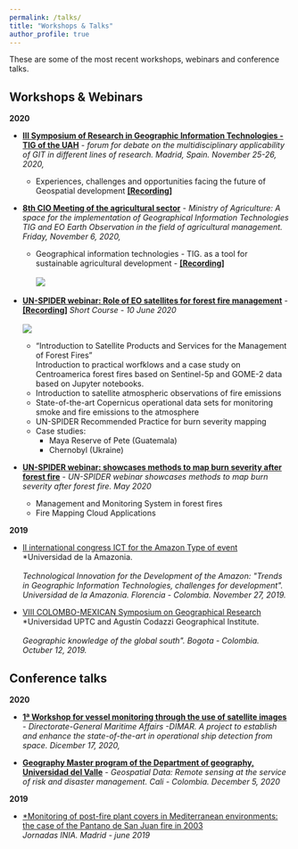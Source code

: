 ```yaml
---
permalink: /talks/
title: "Workshops & Talks"
author_profile: true
---
```


These are some of the most recent workshops, webinars and conference talks.

Workshops & Webinars
------
**2020**

- **<a href='https://geogra.uah.es/simposio20/' target='_blank'>III Symposium of Research in Geographic Information Technologies - TIG of the UAH</a>** - *forum for debate on the multidisciplinary applicability of GIT in different lines of research. Madrid, Spain. November 25-26, 2020,*<br>
  - Experiences, challenges and opportunities facing the future of Geospatial development **<a href='https://geogra.uah.es/simposio20/wp-content/uploads/2020/12/Conferencia-Dr-Ariza.mp4.mp4' target='_blank'>[Recording]</a>**<br>

- **<a href='https://www.minagricultura.gov.co/ministerio/direcciones/Paginas/Encuentros.aspx' target='_blank'>8th CIO Meeting of the agricultural sector</a>** - *Ministry of Agriculture: A space for the implementation of Geographical Information Technologies TIG and EO Earth Observation in the field of agricultural management. Friday, November 6, 2020,*<br>
  - Geographical information technologies - TIG. as a tool for sustainable agricultural development  - **<a href='https://minagriculturaco-my.sharepoint.com/personal/carlos_moreno_minagricultura_gov_co/_layouts/15/onedrive.aspx?originalPath=aHR0cHM6Ly9taW5hZ3JpY3VsdHVyYWNvLW15LnNoYXJlcG9pbnQuY29tLzpmOi9nL3BlcnNvbmFsL2Nhcmxvc19tb3Jlbm9fbWluYWdyaWN1bHR1cmFfZ292X2NvL0VpX1NsQWtacVF4TGxnZGZqZDE5YlNJQjhRVUExUnJ2MEdsdzZRaDNKb3hZVUE%5FcnRpbWU9c0NXQ0xIakIyRWc&id=%2Fpersonal%2Fcarlos%5Fmoreno%5Fminagricultura%5Fgov%5Fco%2FDocuments%2FPresentaciones%2FCIO%2F20201106%20Octavo%20Encuentro%2FMemorias%20Encuentro%208vo%20Encuentro%20CIO%2FGrabacion%2Emp4&parent=%2Fpersonal%2Fcarlos%5Fmoreno%5Fminagricultura%5Fgov%5Fco%2FDocuments%2FPresentaciones%2FCIO%2F20201106%20Octavo%20Encuentro%2FMemorias%20Encuentro%208vo%20Encuentro%20CIO' target='_blank'>[Recording]</a>**<br><br/><img src='https://www.minagricultura.gov.co/ministerio/direcciones/Documents/EncuentrosCio/banner-encuentros.png'>

- **<a href='http://www.un-spider.org/news-and-events/news/un-spider-conduct-webinar-role-satellites-forest-fire-management' target='_blank'>UN-SPIDER webinar: Role of EO satellites for forest fire management</a>** - **<a href='https://www.youtube.com/watch?v=Ad-lMDamch8&feature=youtu.be' target='_blank'>[Recording]</a>**  *Short Course - 10 June 2020*<br><br/><img src='https://www.un-spider.org/sites/default/files/header_1.png'>
  - “Introduction to Satellite Products and Services for the Management of Forest Fires”<br> 
Introduction to practical worfklows and a case study on Centroamerica forest fires based on Sentinel-5p and GOME-2 data based on Jupyter notebooks.<br>
  - Introduction to satellite atmospheric observations of fire emissions<br> 
  - State-of-the-art Copernicus operational data sets for monitoring smoke and fire emissions to the atmosphere<br> 
  - UN-SPIDER Recommended Practice for burn severity mapping<br> 
  - Case studies:<br> 
    - Maya Reserve of Pete (Guatemala)<br> 
    - Chernobyl (Ukraine)<br>

- **<a href='http://www.un-spider.org/news-and-events/news/un-spider-webinar-showcases-methods-map-burn-severity-after-forest-fire' target='_blank'>UN-SPIDER webinar: showcases methods to map burn severity after forest fire</a>** - *UN-SPIDER webinar showcases methods to map burn severity after forest fire. May 2020*<br>
  - Management and Monitoring System in forest fires<br>
  - Fire Mapping Cloud Applications<br>
 
**2019**
- <a href="https://www.facebook.com/events/816478625451412/">II international congress ICT for the Amazon Type of event</a><br>*Universidad de la Amazonia.<br><br> *Technological Innovation for the Development of the Amazon: "Trends in Geographic Information Technologies, challenges for development". Universidad de la Amazonia. Florencia - Colombia. November 27, 2019.*

- <a href="https://razoncartografica.files.wordpress.com/2019/03/8scmig_circular_i.pdf">VIII COLOMBO-MEXICAN Symposium on Geographical Research</a><br>*Universidad UPTC and Agustín Codazzi Geographical Institute.<br><br> *Geographic knowledge of the global south". Bogota - Colombia. Octuber 12, 2019.*

Conference talks
------
**2020**
- **<a href='https://www.dimar.mil.co/' target='_blank'>1ª Workshop for vessel monitoring through the use of satellite images</a>** - *Directorate-General Maritime Affairs -DIMAR. A project to establish and enhance the state-of-the-art in operational ship detection from space. Dicember 17, 2020,*<br> 

- **<a href='http://geografia.univalle.edu.co/maestria-en-geografia' target='_blank'> Geography Master program of the Department of geography, Universidad del Valle</a>** - *Geospatial Data: Remote sensing at the service of risk and disaster management. Cali - Colombia. December 5, 2020*<br>

**2019**
- <a href='http://secforestales.org/sites/default/files/archivos/agenda_11junio_secf_spcf.pdf' target='_blank'>*Monitoring of post-fire plant covers in Mediterranean environments: the case of the Pantano de San Juan fire in 2003</a><br>*Jornadas INIA. Madrid - june 2019* <br>







